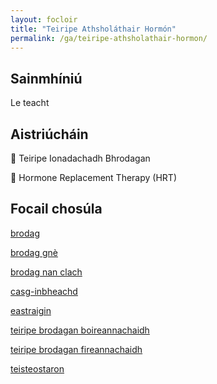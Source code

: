 ```yaml
---
layout: focloir
title: "Teiripe Athsholáthair Hormón"
permalink: /ga/teiripe-athsholathair-hormon/
---
```


## Sainmhíniú

Le teacht

## Aistriúcháin

&#x1f3f4;&#xe0067;&#xe0062;&#xe0073;&#xe0063;&#xe0074;&#xe007f; Teiripe Ionadachadh Bhrodagan

&#x1f3f4;&#xe0067;&#xe0062;&#xe0065;&#xe006e;&#xe0067;&#xe007f; Hormone Replacement Therapy (HRT)

## Focail chosúla

[brodag](https://faclair.lgbt/brodag)

[brodag gnè](https://faclair.lgbt/brodag-gne/)

[brodag nan clach](https://faclair.lgbt/brodag-nan-clach/)

[casg-inbheachd](https://faclair.lgbt/casg-inbheachd)

[eastraigin](https://faclair.lgbt/eastraigin/)

[teiripe brodagan boireannachaidh](https://faclair.lgbt/teiripe-brodagan-boireannachaidh/)

[teiripe brodagan fireannachaidh](https://faclair.lgbt/teiripe-brodagan-fireannachaidh/)

[teisteostaron](https://faclair.lgbt/teisteostaron/)